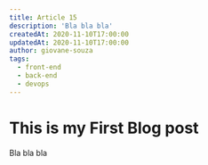 ```yaml
---
title: Article 15
description: 'Bla bla bla'
createdAt: 2020-11-10T17:00:00
updatedAt: 2020-11-10T17:00:00
author: giovane-souza
tags:
  - front-end
  - back-end
  - devops
---
```

# This is my First Blog post

Bla bla bla
